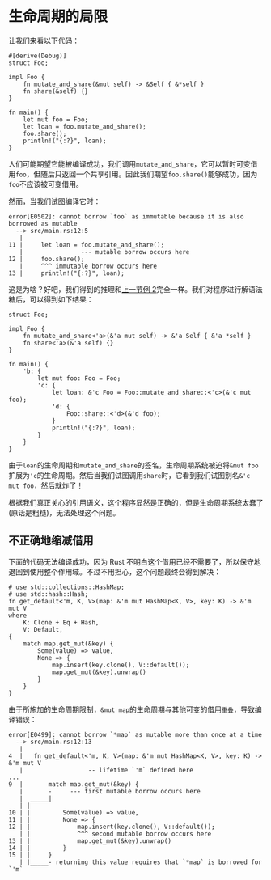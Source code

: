 # 生命周期的局限

让我们来看以下代码：

```rust,compile_fail
#[derive(Debug)]
struct Foo;

impl Foo {
    fn mutate_and_share(&mut self) -> &Self { &*self }
    fn share(&self) {}
}

fn main() {
    let mut foo = Foo;
    let loan = foo.mutate_and_share();
    foo.share();
    println!("{:?}", loan);
}
```

人们可能期望它能被编译成功，我们调用`mutate_and_share`，它可以暂时可变借用`foo`，但随后只返回一个共享引用。因此我们期望`foo.share()`能够成功，因为`foo`不应该被可变借用。

然而，当我们试图编译它时：

```text
error[E0502]: cannot borrow `foo` as immutable because it is also borrowed as mutable
  --> src/main.rs:12:5
   |
11 |     let loan = foo.mutate_and_share();
   |                --- mutable borrow occurs here
12 |     foo.share();
   |     ^^^ immutable borrow occurs here
13 |     println!("{:?}", loan);
```

这是为啥？好吧，我们得到的推理和[上一节例 2][ex2]完全一样。我们对程序进行解语法糖后，可以得到如下结果：

<!-- ignore: desugared code -->
```rust,ignore
struct Foo;

impl Foo {
    fn mutate_and_share<'a>(&'a mut self) -> &'a Self { &'a *self }
    fn share<'a>(&'a self) {}
}

fn main() {
    'b: {
        let mut foo: Foo = Foo;
        'c: {
            let loan: &'c Foo = Foo::mutate_and_share::<'c>(&'c mut foo);
            'd: {
                Foo::share::<'d>(&'d foo);
            }
            println!("{:?}", loan);
        }
    }
}
```

由于`loan`的生命周期和`mutate_and_share`的签名，生命周期系统被迫将`&mut foo`扩展为`'c`的生命周期。然后当我们试图调用`share`时，它看到我们试图别名`&'c mut foo`，然后就炸了！

根据我们真正关心的引用语义，这个程序显然是正确的，但是生命周期系统太蠢了(原话是粗糙)，无法处理这个问题。

## 不正确地缩减借用

下面的代码无法编译成功，因为 Rust 不明白这个借用已经不需要了，所以保守地退回到使用整个作用域。不过不用担心，这个问题最终会得到解决：

```rust,compile_fail
# use std::collections::HashMap;
# use std::hash::Hash;
fn get_default<'m, K, V>(map: &'m mut HashMap<K, V>, key: K) -> &'m mut V
where
    K: Clone + Eq + Hash,
    V: Default,
{
    match map.get_mut(&key) {
        Some(value) => value,
        None => {
            map.insert(key.clone(), V::default());
            map.get_mut(&key).unwrap()
        }
    }
}
```

由于所施加的生命周期限制，`&mut map`的生命周期与其他可变的借用`重叠`，导致编译错误：

```text
error[E0499]: cannot borrow `*map` as mutable more than once at a time
  --> src/main.rs:12:13
   |
4  |   fn get_default<'m, K, V>(map: &'m mut HashMap<K, V>, key: K) -> &'m mut V
   |                  -- lifetime `'m` defined here
...
9  |       match map.get_mut(&key) {
   |       -     --- first mutable borrow occurs here
   |  _____|
   | |
10 | |         Some(value) => value,
11 | |         None => {
12 | |             map.insert(key.clone(), V::default());
   | |             ^^^ second mutable borrow occurs here
13 | |             map.get_mut(&key).unwrap()
14 | |         }
15 | |     }
   | |_____- returning this value requires that `*map` is borrowed for `'m`
```

[ex2]: lifetimes.html#示例别名一个可变引用
